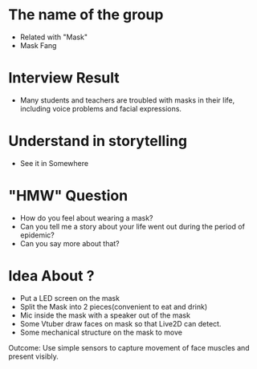 # The name of the group 

- Related with "Mask"
- Mask Fang

# Interview Result 

- Many students and teachers are troubled with masks in their life, including voice problems and facial expressions.

# Understand in storytelling

- See it in Somewhere

# "HMW" Question

- How do you feel about wearing  a mask?
- Can you tell me a story about your life went out during the period of epidemic?
- Can you say more about that?

# Idea About ?

- Put a LED screen on the mask
- Split the Mask into 2 pieces(convenient to eat and drink)
- Mic inside the mask with a speaker out of the mask
- Some Vtuber draw faces on mask so that Live2D can detect.
- Some mechanical structure on the mask to move

Outcome:  Use simple sensors to capture movement of face muscles and present visibly. 